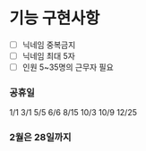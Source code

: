 # 기능 구현사항

- [ ] 닉네임 중복금지
- [ ] 닉네임 최대 5자
- [ ] 인원 5~35명의 근무자 필요

### 공휴일
1/1
3/1
5/5
6/6
8/15
10/3
10/9
12/25

### 2월은 28일까지